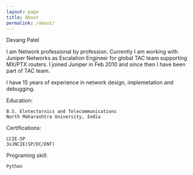 ```yaml
---
layout: page
title: About
permalink: /about/
---
```


Devang Patel

I am Network professional by profession. Currently I am working with Juniper Networks as Escalation Engineer for global TAC team supporting MX/PTX routers. I joined Juniper in Feb 2010 and since then I have been part of TAC team. 

I have 15 years of experience in network design, implemetation and debugging. 

Education:

	B.S. Eletectornics and Telecommunications
	North Maharashtra University, India

Certifications:
	
	CCIE-SP
	3xJNCIE(SP/DC/ENT)

Programing skill:

	Python


